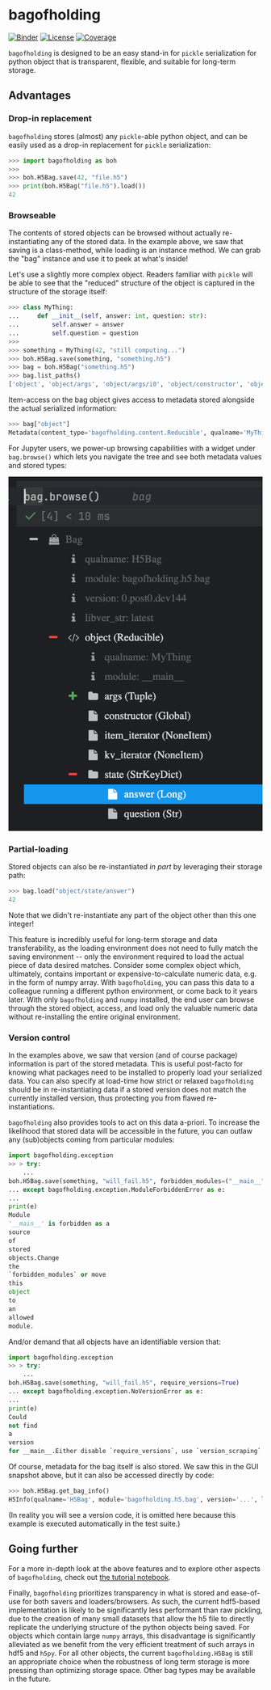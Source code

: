 # bagofholding

[![Binder](https://mybinder.org/badge_logo.svg)](https://mybinder.org/v2/gh/pyiron/bagofholding/HEAD)
[![License](https://img.shields.io/badge/License-BSD_3--Clause-blue.svg)](https://opensource.org/licenses/BSD-3-Clause)
[![Coverage](https://codecov.io/gh/pyiron/bagofholding/graph/badge.svg)](https://codecov.io/gh/pyiron/bagofholding)

[//]: # ([![Documentation]&#40;https://readthedocs.org/projects/bagofholding/badge/?version=latest&#41;]&#40;https://bagofholding.readthedocs.io/en/latest/?badge=latest&#41;)

[//]: # ([![Anaconda]&#40;https://anaconda.org/conda-forge/bagofholding/badges/version.svg&#41;]&#40;https://anaconda.org/conda-forge/bagofholding&#41;)
[//]: # ([![Last Updated]&#40;https://anaconda.org/conda-forge/bagofholding/badges/latest_release_date.svg&#41;]&#40;https://anaconda.org/conda-forge/bagofholding&#41;)

[//]: # ([![Platform]&#40;https://anaconda.org/conda-forge/bagofholding/badges/platforms.svg&#41;]&#40;https://anaconda.org/conda-forge/bagofholding&#41;)
[//]: # ([![Downloads]&#40;https://anaconda.org/conda-forge/bagofholding/badges/downloads.svg&#41;]&#40;https://anaconda.org/conda-forge/bagofholding&#41;)

`bagofholding` is designed to be an easy stand-in for `pickle` serialization for python object that is transparent, flexible, and suitable for long-term storage.

## Advantages
### Drop-in replacement

`bagofholding` stores (almost) any `pickle`-able python object, and can be easily used as a drop-in replacement for `pickle` serialization:

```python
>>> import bagofholding as boh
>>>
>>> boh.H5Bag.save(42, "file.h5")
>>> print(boh.H5Bag("file.h5").load())
42

```


### Browseable

The contents of stored objects can be browsed without actually re-instantiating any of the stored data.
In the example above, we saw that saving is a class-method, while loading is an instance method.
We can grab the "bag" instance and use it to peek at what's inside!

Let's use a slightly more complex object.
Readers familiar with `pickle` will be able to see that the "reduced" structure of the object is captured in the structure of the storage itself:

```python
>>> class MyThing:
...     def __init__(self, answer: int, question: str):
...         self.answer = answer
...         self.question = question
>>>
>>> something = MyThing(42, "still computing...")
>>> boh.H5Bag.save(something, "something.h5")
>>> bag = boh.H5Bag("something.h5")
>>> bag.list_paths()
['object', 'object/args', 'object/args/i0', 'object/constructor', 'object/item_iterator', 'object/kv_iterator', 'object/state', 'object/state/answer', 'object/state/question']

```

Item-access on the bag object gives access to metadata stored alongside the actual serialized information:

```python
>>> bag["object"]
Metadata(content_type='bagofholding.content.Reducible', qualname='MyThing', module='__main__', version=None, meta=None)

```

For Jupyter users, we power-up browsing capabilities with a widget under `bag.browse()` which lets you navigate the tree and see both metadata values and stored types:

![](_static/widget_snapshot.png)


### Partial-loading

Stored objects can also be re-instantiated _in part_ by leveraging their storage path:

```python
>>> bag.load("object/state/answer")
42

```

Note that we didn't re-instantiate any part of the object other than this one integer!

This feature is incredibly useful for long-term storage and data transferability, as the loading environment does not need to fully match the saving environment -- only the environment required to load the actual piece of data desired matches.
Consider some complex object which, ultimately, contains important or expensive-to-calculate numeric data, e.g. in the form of numpy array.
With `bagofholding`, you can pass this data to a colleague running a different python environment, or come back to it years later.
With only `bagofholding` and `numpy` installed, the end user can browse through the stored object, access, and load only the valuable numeric data without re-installing the entire original environment.


### Version control

In the examples above, we saw that version (and of course package) information is part of the stored metadata.
This is useful post-facto for knowing what packages need to be installed to properly load your serialized data.
You can also specify at load-time how strict or relaxed `bagofholding` should be in re-instantiating data if a stored version does not match the currently installed version, thus protecting you from flawed re-instantiations.

`bagofholding` also provides tools to act on this data a-priori.
To increase the likelihood that stored data will be accessible in the future, you can outlaw any (sub)objects coming from particular modules:

```python
import bagofholding.exception
>> > try:
    ...
boh.H5Bag.save(something, "will_fail.h5", forbidden_modules=("__main__",))
... except bagofholding.exception.ModuleForbiddenError as e:
...
print(e)
Module
'__main__' is forbidden as a
source
of
stored
objects.Change
the
`forbidden_modules` or move
this
object
to
an
allowed
module.

```

And/or demand that all objects have an identifiable version that:

```python
import bagofholding.exception
>> > try:
    ...
boh.H5Bag.save(something, "will_fail.h5", require_versions=True)
... except bagofholding.exception.NoVersionError as e:
...
print(e)
Could
not find
a
version
for __main__.Either disable `require_versions`, use `version_scraping` to find an existing version for this package, or add versioning to the unversioned package.

```

Of course, metadata for the bag itself is also stored.
We saw this in the GUI snapshot above, but it can also be accessed directly by code:

```python
>>> boh.H5Bag.get_bag_info()
H5Info(qualname='H5Bag', module='bagofholding.h5.bag', version='...', libver_str='latest')

```

(In reality you will see a version code, it is omitted here because this example is executed automatically in the test suite.)

## Going further

For a more in-depth look at the above features and to explore other aspects of `bagofholding`, check out [the tutorial notebook](../notebooks/tutorial.ipynb).

Finally, `bagofholding` prioritizes transparency in what is stored and ease-of-use for both savers and loaders/browsers.
As such, the current hdf5-based implementation is likely to be significantly less performant than raw pickling, due to the creation of many small datasets that allow the h5 file to directly replicate the underlying structure of the python objects being saved.
For objects which contain large `numpy` arrays, this disadvantage is significantly alleviated as we benefit from the very efficient treatment of such arrays in hdf5 and `h5py`.
For all other objects, the current `bagofholding.H5Bag` is still an appropriate choice when the robustness of long term storage is more pressing than optimizing storage space.
Other bag types may be available in the future.
